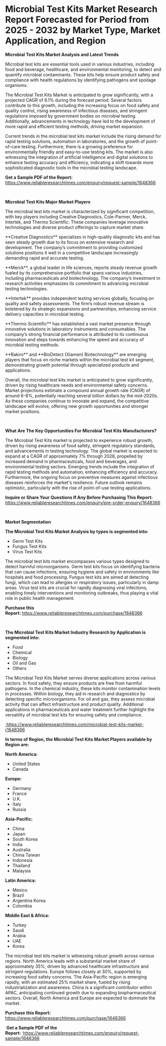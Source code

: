 <p><h1>Microbial Test Kits Market Research Report Forecasted for Period from 2025 -  2032 by Market Type, Market Application, and Region</h1></p><p><strong>Microbial Test Kits Market Analysis and Latest Trends</strong></p>
<p><p>Microbial test kits are essential tools used in various industries, including food and beverage, healthcare, and environmental monitoring, to detect and quantify microbial contaminants. These kits help ensure product safety and compliance with health regulations by identifying pathogens and spoilage organisms.</p><p>The Microbial Test Kits Market is anticipated to grow significantly, with a projected CAGR of 6.1% during the forecast period. Several factors contribute to this growth, including the increasing focus on food safety and quality control, rising awareness of infectious diseases, and stringent regulations imposed by government bodies on microbial testing. Additionally, advancements in technology have led to the development of more rapid and efficient testing methods, driving market expansion.</p><p>Current trends in the microbial test kits market include the rising demand for rapid testing solutions, automation in laboratories, and the growth of point-of-care testing. Furthermore, there is a growing preference for environmentally friendly and easy-to-use testing kits. The market is also witnessing the integration of artificial intelligence and digital solutions to enhance testing accuracy and efficiency, indicating a shift towards more sophisticated diagnostic tools in the microbial testing landscape.</p></p>
<p><strong>Get a Sample PDF of the Report:&nbsp;</strong> <a href="https://www.reliableresearchtimes.com/enquiry/request-sample/1648366?utm_campaign=2641&utm_medium=2&utm_source=Github&utm_content=ia&utm_term=13042025&utm_id=microbial-test-kits">https://www.reliableresearchtimes.com/enquiry/request-sample/1648366</a></p>
<p>&nbsp;</p>
<p><strong>Microbial Test Kits Major Market Players</strong></p>
<p><p>The microbial test kits market is characterized by significant competition, with key players including Creative Diagnostics, Cole-Parmer, Merck, Intertek, and Thermo Scientific. These companies leverage innovative technologies and diverse product offerings to capture market share.</p><p>**Creative Diagnostics** specializes in high-quality diagnostic kits and has seen steady growth due to its focus on extensive research and development. The company’s commitment to providing customized solutions positions it well in a competitive landscape increasingly demanding rapid and accurate testing.</p><p>**Merck**, a global leader in life sciences, reports steady revenue growth fueled by its comprehensive portfolio that spans various industries, including pharmaceuticals and biotechnology. The company’s investment in research activities emphasizes its commitment to advancing microbial testing technologies.</p><p>**Intertek** provides independent testing services globally, focusing on quality and safety assessments. The firm’s robust revenue stream is bolstered by its strategic expansions and partnerships, enhancing service delivery capacities in microbial testing.</p><p>**Thermo Scientific** has established a vast market presence through innovative solutions in laboratory instruments and consumables. The company’s strong financial performance is attributed to its continuous innovation and steps towards enhancing the speed and accuracy of microbial testing methods.</p><p>**Rakiro** and **BioDetect (Xiamen) Biotechnology** are emerging players that focus on niche markets within the microbial test kit segment, demonstrating growth potential through specialized products and applications.</p><p>Overall, the microbial test kits market is anticipated to grow significantly, driven by rising healthcare needs and environmental safety concerns. Market projections estimate a compound annual growth rate (CAGR) of around 6-8%, potentially reaching several billion dollars by the mid-2020s. As these companies continue to innovate and expand, the competitive landscape will evolve, offering new growth opportunities and stronger market positions.</p></p>
<p>&nbsp;</p>
<p><strong>What Are The Key Opportunities For Microbial Test Kits Manufacturers?</strong></p>
<p><p>The Microbial Test Kits market is projected to experience robust growth, driven by rising awareness of food safety, stringent regulatory standards, and advancements in testing technology. The global market is expected to expand at a CAGR of approximately 7% through 2028, propelled by increased demand in pharmaceuticals, food and beverages, and environmental testing sectors. Emerging trends include the integration of rapid testing methods and automation, enhancing efficiency and accuracy. Furthermore, the ongoing focus on preventive measures against infectious diseases reinforces the market's resilience. Future outlook remains optimistic, particularly with the rise of point-of-use testing applications.</p></p>
<p><strong>Inquire or Share Your Questions If Any Before Purchasing This Report:</strong> <a href="https://www.reliableresearchtimes.com/enquiry/pre-order-enquiry/1648366?utm_campaign=2641&utm_medium=2&utm_source=Github&utm_content=ia&utm_term=13042025&utm_id=microbial-test-kits">https://www.reliableresearchtimes.com/enquiry/pre-order-enquiry/1648366</a></p>
<p>&nbsp;</p>
<p><strong>Market Segmentation</strong></p>
<p><strong>The Microbial Test Kits Market Analysis by types is segmented into:</strong></p>
<p><ul><li>Germ Test Kits</li><li>Fungus Test Kits</li><li>Virus Test Kits</li></ul></p>
<p><p>The microbial test kits market encompasses various types designed to detect harmful microorganisms. Germ test kits focus on identifying bacteria that can cause infections, ensuring hygiene and safety in environments like hospitals and food processing. Fungus test kits are aimed at detecting fungi, which can lead to allergies or respiratory issues, particularly in damp areas. Virus test kits are crucial for rapidly diagnosing viral infections, enabling timely interventions and monitoring outbreaks, thus playing a vital role in public health management.</p></p>
<p><strong>Purchase this Report:&nbsp;</strong><a href="https://www.reliableresearchtimes.com/purchase/1648366?utm_campaign=2641&utm_medium=2&utm_source=Github&utm_content=ia&utm_term=13042025&utm_id=microbial-test-kits">https://www.reliableresearchtimes.com/purchase/1648366</a></p>
<p>&nbsp;</p>
<p><strong>The Microbial Test Kits Market Industry Research by Application is segmented into:</strong></p>
<p><ul><li>Food</li><li>Chemical</li><li>Biology</li><li>Oil and Gas</li><li>Others</li></ul></p>
<p><p>The Microbial Test Kits Market serves diverse applications across various sectors. In food safety, they ensure products are free from harmful pathogens. In the chemical industry, these kits monitor contamination levels in processes. Within biology, they aid in research and diagnostics by detecting specific microorganisms. For oil and gas, they assess microbial activity that can affect infrastructure and product quality. Additional applications in pharmaceuticals and water treatment further highlight the versatility of microbial test kits for ensuring safety and compliance.</p></p>
<p><a href="https://www.reliableresearchtimes.com/microbial-test-kits-market-r1648366?utm_campaign=2641&utm_medium=2&utm_source=Github&utm_content=ia&utm_term=13042025&utm_id=microbial-test-kits">&nbsp;https://www.reliableresearchtimes.com/microbial-test-kits-market-r1648366</a></p>
<p><strong>In terms of Region, the Microbial Test Kits Market Players available by Region are:</strong></p>
<p>
    <p> <strong> North America: </strong>
        <ul>
            <li>United States</li>
            <li>Canada</li>
        </ul>
        </p> 
    <p> <strong> Europe: </strong>
        <ul>
            <li>Germany</li>
            <li>France</li>
            <li>U.K.</li>
            <li>Italy</li>
            <li>Russia</li>
        </ul>
        </p> 
    <p> <strong> Asia-Pacific: </strong>
        <ul>
            <li>China</li>
            <li>Japan</li>
            <li>South Korea</li>
            <li>India</li>
            <li>Australia</li>
            <li>China Taiwan</li>
            <li>Indonesia</li>
            <li>Thailand</li>
            <li>Malaysia</li>
        </ul>
        </p> 
    <p> <strong> Latin America: </strong>
        <ul>
            <li>Mexico</li>
            <li>Brazil</li>
            <li>Argentina Korea</li>
            <li>Colombia</li>
        </ul>
        </p> 
    <p> <strong> Middle East & Africa: </strong>
        <ul>
            <li>Turkey</li>
            <li>Saudi</li>
            <li>Arabia</li>
            <li>UAE</li>
            <li>Korea</li>
        </ul>
    </p>
    </p>
<p><p>The microbial test kits market is witnessing robust growth across various regions. North America leads with a substantial market share of approximately 35%, driven by advanced healthcare infrastructure and stringent regulations. Europe follows closely at 30%, supported by increasing food safety concerns. The Asia-Pacific region is emerging rapidly, with an estimated 25% market share, fueled by rising industrialization and awareness. China is a significant contributor within APAC, anticipating continued growth due to expanding biopharmaceutical sectors. Overall, North America and Europe are expected to dominate the market.</p></p>
<p><strong>Purchase this Report: </strong><a href="https://www.reliableresearchtimes.com/purchase/1648366?utm_campaign=2641&utm_medium=2&utm_source=Github&utm_content=ia&utm_term=13042025&utm_id=microbial-test-kits">https://www.reliableresearchtimes.com/purchase/1648366</a></p>
<p>&nbsp;<strong>Get a Sample PDF of the Report:&nbsp;&nbsp;</strong><a href="https://www.reliableresearchtimes.com/enquiry/request-sample/1648366?utm_campaign=2641&utm_medium=2&utm_source=Github&utm_content=ia&utm_term=13042025&utm_id=microbial-test-kits">https://www.reliableresearchtimes.com/enquiry/request-sample/1648366</a></p>
<p><strong></strong></p>
<p><p></p><p></p><p></p></p>